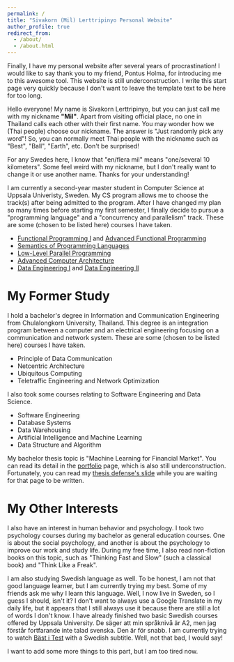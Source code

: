 ```yaml
---
permalink: /
title: "Sivakorn (Mil) Lerttripinyo Personal Website"
author_profile: true
redirect_from: 
  - /about/
  - /about.html
---
```


Finally, I have my personal website after several years of procrastination! I would like to say thank you to my friend, Pontus Holma, for introducing me to this awesome tool. This website is still underconstruction. I write this start page very quickly because I don't want to leave the template text to be here for too long.

Hello everyone! My name is Sivakorn Lerttripinyo, but you can just call me with my nickname <b>"Mil"</b>. Apart from visiting official place, no one in Thailand calls each other with their first name. You may wonder how we (Thai people) choose our nickname. The answer is "Just randomly pick any word"! So, you can normally meet Thai people with the nickname such as "Best", "Ball", "Earth", etc. Don't be surprised!

For any Swedes here, I know that "en/flera mil" means "one/several 10 kilometers". Some feel weird with my nickname, but I don't really want to change it or use another name. Thanks for your understanding!

I am currently a second-year master student in Computer Science at Uppsala Univeristy, Sweden. My CS program allows me to choose the track(s) after being admitted to the program. After I have changed my plan so many times before starting my first semester, I finally decide to pursue a "programming language" and a "concurrency and parallelism" track. These are some (chosen to be listed here) courses I have taken.
- [Functional Programming I](https://www.uu.se/en/study/course?query=1DL330) and [Advanced Functional Programming](https://www.uu.se/en/study/course?query=1DL450)
- [Semantics of Programming Languages](https://www.uu.se/en/study/course?query=1DL311)
- [Low-Level Parallel Programming](https://www.uu.se/en/study/course?query=1DT116)
- [Advanced Computer Architecture](https://www.uu.se/en/study/course?query=1DT024)
- [Data Engineering I](https://www.uu.se/en/study/course?query=1TD169) and [Data Engineering II](https://www.uu.se/en/study/course?query=1TD076)

My Former Study
==========================
I hold a bachelor's degree in Information and Communication Engineering from Chulalongkorn University, Thailand. This degree is an integration program between a computer and an electrical engineering focusing on a communication and network system. These are some (chosen to be listed here) courses I have taken.
- Principle of Data Communication
- Netcentric Architecture
- Ubiquitous Computing
- Teletraffic Engineering and Network Optimization

I also took some courses relating to Software Engineering and Data Science.
- Software Engineering
- Database Systems
- Data Warehousing
- Artificial Intelligence and Machine Learning
- Data Structure and Algorithm

My bachelor thesis topic is "Machine Learning for Financial Market". You can read its detail in the [portfolio](/portfolio/) page, which is also still underconstruction. Fortunately, you can read my [thesis defense's slide](https://drive.google.com/file/d/1oBXmJiB0K7qM4DEo7563skMKwUgrEpkB/view) while you are waiting for that page to be written.

My Other Interests
==========================
I also have an interest in human behavior and psychology. I took two psychology courses during my bachelor as general education courses. One is about the social psychology, and another is about the psychology to improve our work and study life. During my free time, I also read non-fiction books on this topic, such as "Thinking Fast and Slow" (such a classical book) and "Think Like a Freak".

I am also studying Swedish language as well. To be honest, I am not that good language learner, but I am currently trying my best. Some of my friends ask me why I learn this language. Well, I now live in Sweden, so I guess I should, isn't it? I don't want to always use a Google Translate in my daily life, but it appears that I still always use it because there are still a lot of words I don't know. I have already finished two basic Swedish courses offered by Uppsala University. De säger att min språknivå är A2, men jag förstår fortfarande inte talad svenska. Den är för snabb. I am currently trying to watch [Bäst i Test](https://www.tv4play.se/program/656771bf6316036b7178/bast-i-test) with a Swedish subtitle. Well, not that bad, I would say!

I want to add some more things to this part, but I am too tired now.


<!-- This is the front page of a website that is powered by the [Academic Pages template](https://github.com/academicpages/academicpages.github.io) and hosted on GitHub pages. [GitHub pages](https://pages.github.com) is a free service in which websites are built and hosted from code and data stored in a GitHub repository, automatically updating when a new commit is made to the repository. This template was forked from the [Minimal Mistakes Jekyll Theme](https://mmistakes.github.io/minimal-mistakes/) created by Michael Rose, and then extended to support the kinds of content that academics have: publications, talks, teaching, a portfolio, blog posts, and a dynamically-generated CV. Incidentally, these same features make it a great template for anyone that needs to show off a professional template!

 You can fork [this template](https://github.com/academicpages/academicpages.github.io) right now, modify the configuration and Markdown files, add your own PDFs and other content, and have your own site for free, with no ads!

A data-driven personal website
======
Like many other Jekyll-based GitHub Pages templates, Academic Pages makes you separate the website's content from its form. The content & metadata of your website are in structured Markdown files, while various other files constitute the theme, specifying how to transform that content & metadata into HTML pages. You keep these various Markdown (.md), YAML (.yml), HTML, and CSS files in a public GitHub repository. Each time you commit and push an update to the repository, the [GitHub pages](https://pages.github.com/) service creates static HTML pages based on these files, which are hosted on GitHub's servers free of charge.

Many of the features of dynamic content management systems (like Wordpress) can be achieved in this fashion, using a fraction of the computational resources and with far less vulnerability to hacking and DDoSing. You can also modify the theme to your heart's content without touching the content of your site. If you get to a point where you've broken something in Jekyll/HTML/CSS beyond repair, your Markdown files describing your talks, publications, etc. are safe. You can rollback the changes or even delete the repository and start over - just be sure to save the Markdown files! You can also write scripts that process the structured data on the site, such as [this one](https://github.com/academicpages/academicpages.github.io/blob/master/talkmap.ipynb) that analyzes metadata in pages about talks to display [a map of every location you've given a talk](https://academicpages.github.io/talkmap.html).

For those users that need more advanced functionality, the template also supports the following popular tools:
- [MathJax](https://www.mathjax.org/) for mathematical equations
- [Mermaid](https://mermaid.js.org/) for diagraming
- [Plotly](https://plotly.com/javascript/) for plotting -->